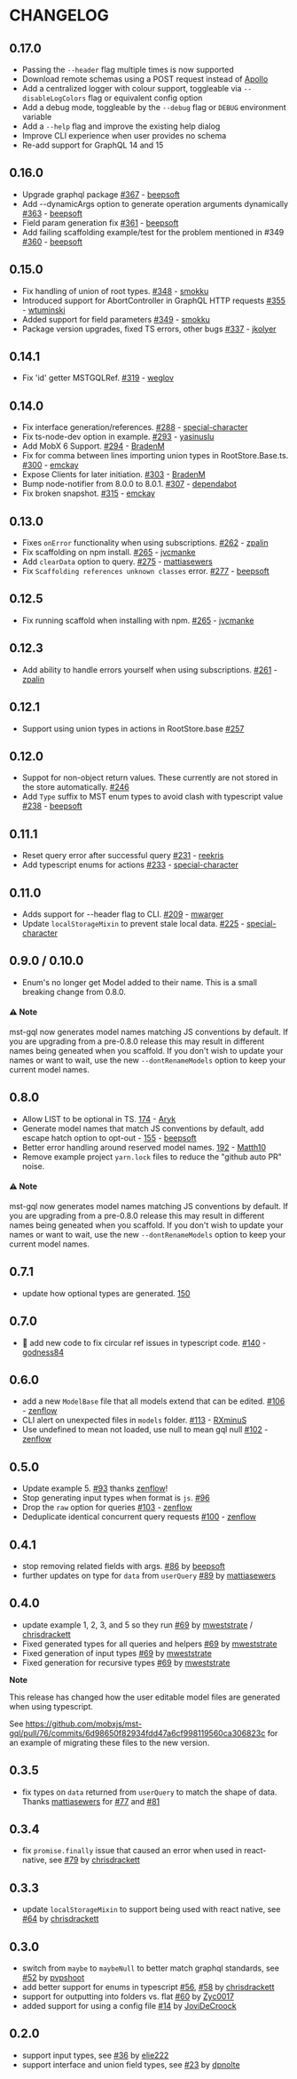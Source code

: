 # CHANGELOG

## 0.17.0

- Passing the `--header` flag multiple times is now supported
- Download remote schemas using a POST request instead of [Apollo](npmjs.com/package/apollo)
- Add a centralized logger with colour support, toggleable via `--disableLogColors` flag or equivalent config option
- Add a debug mode, toggleable by the `--debug` flag or `DEBUG` environment variable
- Add a `--help` flag and improve the existing help dialog
- Improve CLI experience when user provides no schema
- Re-add support for GraphQL 14 and 15

## 0.16.0

- Upgrade graphql package [#367](https://github.com/mobxjs/mst-gql/pull/367) - [beepsoft](https://github.com/beepsoft)
- Add --dynamicArgs option to generate operation arguments dynamically [#363](https://github.com/mobxjs/mst-gql/pull/363) - [beepsoft](https://github.com/beepsoft)
- Field param generation fix [#361](https://github.com/mobxjs/mst-gql/pull/361) - [beepsoft](https://github.com/beepsoft)
- Add failing scaffolding example/test for the problem mentioned in #349 [#360](https://github.com/mobxjs/mst-gql/pull/360) - [beepsoft](https://github.com/beepsoft)

## 0.15.0

- Fix handling of union of root types. [#348](https://github.com/mobxjs/mst-gql/pull/348) - [smokku](https://github.com/smokku)
- Introduced support for AbortController in GraphQL HTTP requests [#355](https://github.com/mobxjs/mst-gql/pull/355) - [wtuminski](https://github.com/wtuminski)
- Added support for field parameters [#349](https://github.com/mobxjs/mst-gql/pull/349) - [smokku](https://github.com/smokku)
- Package version upgrades, fixed TS errors, other bugs [#337](https://github.com/mobxjs/mst-gql/pull/337) - [jkolyer](https://github.com/jkolyer)

## 0.14.1

- Fix 'id' getter MSTGQLRef. [#319](https://github.com/mobxjs/mst-gql/pull/319) - [weglov](https://github.com/weglov)

## 0.14.0

- Fix interface generation/references. [#288](https://github.com/mobxjs/mst-gql/pull/288) - [special-character](https://github.com/special-character)
- Fix ts-node-dev option in example. [#293](https://github.com/mobxjs/mst-gql/pull/293) - [yasinuslu](https://github.com/yasinuslu)
- Add MobX 6 Support. [#294](https://github.com/mobxjs/mst-gql/pull/294) - [BradenM](https://github.com/BradenM)
- Fix for comma between lines importing union types in RootStore.Base.ts. [#300](https://github.com/mobxjs/mst-gql/pull/300) - [emckay](https://github.com/emckay)
- Expose Clients for later initiation. [#303](https://github.com/mobxjs/mst-gql/pull/303) - [BradenM](https://github.com/BradenM)
- Bump node-notifier from 8.0.0 to 8.0.1. [#307](https://github.com/mobxjs/mst-gql/pull/307) - [dependabot](https://github.com/apps/dependabot)
- Fix broken snapshot. [#315](https://github.com/mobxjs/mst-gql/pull/315) - [emckay](https://github.com/emckay)

## 0.13.0

- Fixes `onError` functionality when using subscriptions. [#262](https://github.com/mobxjs/mst-gql/pull/262) - [zpalin](https://github.com/zpalin)
- Fix scaffolding on npm install. [#265](https://github.com/mobxjs/mst-gql/pull/265) - [jvcmanke](https://github.com/jvcmanke)
- Add `clearData` option to query. [#275](https://github.com/mobxjs/mst-gql/pull/275) - [mattiasewers](https://github.com/mattiasewers)
- Fix `Scaffolding references unknown classes` error. [#277](https://github.com/mobxjs/mst-gql/pull/277) - [beepsoft](https://github.com/beepsoft)

## 0.12.5

- Fix running scaffold when installing with npm. [#265](https://github.com/mobxjs/mst-gql/pull/265) - [jvcmanke](https://github.com/jvcmanke)

## 0.12.3

- Add ability to handle errors yourself when using subscriptions. [#261](https://github.com/mobxjs/mst-gql/pull/261) - [zpalin](https://github.com/zpalin)

## 0.12.1

- Support using union types in actions in RootStore.base [#257](https://github.com/mobxjs/mst-gql/pull/257)

## 0.12.0

- Suppot for non-object return values. These currently are not stored in the store automatically. [#246](https://github.com/mobxjs/mst-gql/pull/246)
- Add `Type` suffix to MST enum types to avoid clash with typescript value [#238](https://github.com/mobxjs/mst-gql/pull/238) - [beepsoft](https://github.com/beepsoft)

## 0.11.1

- Reset query error after successful query [#231](https://github.com/mobxjs/mst-gql/pull/231) - [reekris](https://github.com/reekris)
- Add typescript enums for actions [#233](https://github.com/mobxjs/mst-gql/pull/233) - [special-character](https://github.com/special-character)

## 0.11.0

- Adds support for --header flag to CLI. [#209](https://github.com/mobxjs/mst-gql/pull/209) - [mwarger](https://github.com/mwarger)
- Update `localStorageMixin` to prevent stale local data. [#225](https://github.com/mobxjs/mst-gql/pull/225) - [special-character](https://github.com/special-character)

## 0.9.0 / 0.10.0

- Enum's no longer get Model added to their name. This is a small breaking change from 0.8.0.

#### **⚠️ Note**

mst-gql now generates model names matching JS conventions by default. If you are upgrading from a pre-0.8.0 release this may result in different names being geneated when you scaffold. If you don't wish to update your names or want to wait, use the new `--dontRenameModels` option to keep your current model names.

## 0.8.0

- Allow LIST to be optional in TS. [174](https://github.com/mobxjs/mst-gql/pull/174) - [Aryk](https://github.com/Aryk)
- Generate model names that match JS conventions by default, add escape hatch option to opt-out - [155](https://github.com/mobxjs/mst-gql/pull/155) - [beepsoft](https://github.com/beepsoft)
- Better error handling around reserved model names. [192](https://github.com/mobxjs/mst-gql/pull/192) - [Matth10](https://github.com/Matth10)
- Remove example project `yarn.lock` files to reduce the "github auto PR" noise.

#### **⚠️ Note**

mst-gql now generates model names matching JS conventions by default. If you are upgrading from a pre-0.8.0 release this may result in different names being geneated when you scaffold. If you don't wish to update your names or want to wait, use the new `--dontRenameModels` option to keep your current model names.

## 0.7.1

- update how optional types are generated. [150](https://github.com/mobxjs/mst-gql/pull/150)

## 0.7.0

- 🎉 add new code to fix circular ref issues in typescript code. [#140](https://github.com/mobxjs/mst-gql/pull/140) - [godness84](https://github.com/godness84)

## 0.6.0

- add a new `ModelBase` file that all models extend that can be edited. [#106](https://github.com/mobxjs/mst-gql/pull/106) - [zenflow](https://github.com/zenflow)
- CLI alert on unexpected files in `models` folder. [#113](https://github.com/mobxjs/mst-gql/pull/113) - [RXminuS](https://github.com/RXminuS)
- Use undefined to mean not loaded, use null to mean gql null [#102](https://github.com/mobxjs/mst-gql/pull/102) - [zenflow](https://github.com/zenflow)

## 0.5.0

- Update example 5. [#93](https://github.com/mobxjs/mst-gql/pull/93) thanks [zenflow](https://github.com/zenflow)!
- Stop generating input types when format is `js`. [#96](https://github.com/mobxjs/mst-gql/pull/96)
- Drop the `raw` option for queries [#103](https://github.com/mobxjs/mst-gql/pull/103) - [zenflow](https://github.com/zenflow)
- Deduplicate identical concurrent query requests [#100](https://github.com/mobxjs/mst-gql/pull/100) - [zenflow](https://github.com/zenflow)

## 0.4.1

- stop removing related fields with args. [#86](https://github.com/mobxjs/mst-gql/pull/86) by [beepsoft](https://github.com/beepsoft)
- further updates on type for `data` from `userQuery` [#89](https://github.com/mobxjs/mst-gql/pull/89) by [mattiasewers](https://github.com/mattiasewers)

## 0.4.0

- update example 1, 2, 3, and 5 so they run [#69](https://github.com/mobxjs/mst-gql/pull/64) by [mweststrate](https://github.com/mweststrate) / [chrisdrackett](https://github.com/chrisdrackett)
- Fixed generated types for all queries and helpers [#69](https://github.com/mobxjs/mst-gql/pull/64) by [mweststrate](https://github.com/mweststrate)
- Fixed generation of input types [#69](https://github.com/mobxjs/mst-gql/pull/64) by [mweststrate](https://github.com/mweststrate)
- Fixed generation for recursive types [#69](https://github.com/mobxjs/mst-gql/pull/64) by [mweststrate](https://github.com/mweststrate)

**Note**

This release has changed how the user editable model files are generated when using typescript.

See https://github.com/mobxjs/mst-gql/pull/76/commits/6d98650f82934fdd47a6cf998119560ca306823c for an example of migrating these files to the new version.

## 0.3.5

- fix types on `data` returned from `userQuery` to match the shape of data. Thanks [mattiasewers](https://github.com/mattiasewers) for [#77](https://github.com/mobxjs/mst-gql/pull/77) and [#81](https://github.com/mobxjs/mst-gql/pull/81)

## 0.3.4

- fix `promise.finally` issue that caused an error when used in react-native, see [#79](https://github.com/mobxjs/mst-gql/pull/79) by [chrisdrackett](https://github.com/chrisdrackett)

## 0.3.3

- update `localStorageMixin` to support being used with react native, see [#64](https://github.com/mobxjs/mst-gql/pull/64) by [chrisdrackett](https://github.com/chrisdrackett)

## 0.3.0

- switch from `maybe` to `maybeNull` to better match graphql standards, see [#52](https://github.com/mobxjs/mst-gql/pull/52) by [pvpshoot](https://github.com/pvpshoot)
- add better support for enums in typescript [#56](https://github.com/mobxjs/mst-gql/pull/56), [#58](https://github.com/mobxjs/mst-gql/pull/58) by [chrisdrackett](https://github.com/chrisdrackett)
- support for outputting into folders vs. flat [#60](https://github.com/mobxjs/mst-gql/pull/60) by [Zyc0017](https://github.com/Zyc0017)
- added support for using a config file [#14](https://github.com/mobxjs/mst-gql/pull/14) by [JoviDeCroock](https://github.com/JoviDeCroock)

## 0.2.0

- support input types, see [#36](https://github.com/mobxjs/mst-gql/pull/36) by [elie222](https://github.com/elie222)
- support interface and union field types, see [#23](https://github.com/mobxjs/mst-gql/pull/23) by [dpnolte](https://github.com/dpnolte)
